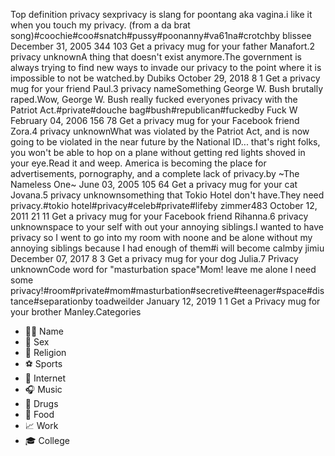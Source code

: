 Top definition privacy sexprivacy is slang for poontang aka vagina.i like it when you touch my privacy. (from a da brat song)#coochie#coo#snatch#pussy#poonanny#va61na#crotchby blissee December 31, 2005 344 103 Get a privacy mug for your father Manafort.2 privacy unknownA thing that doesn't exist anymore.The government is always trying to find new ways to invade our privacy to the point where it is impossible to not be watched.by Dubiks October 29, 2018 8 1 Get a privacy mug for your friend Paul.3 privacy nameSomething George W. Bush brutally raped.Wow, George W. Bush really fucked everyones privacy with the Patriot Act.#private#douche bag#bush#republican#fuckedby Fuck W February 04, 2006 156 78 Get a privacy mug for your Facebook friend Zora.4 privacy unknownWhat was violated by the Patriot Act, and is now going to be violated in the near future by the National ID... that's right folks, you won't be able to hop on a plane without getting red lights shoved in your eye.Read it and weep. America is becoming the place for advertisements, pornography, and a complete lack of privacy.by ~The Nameless One~ June 03, 2005 105 64 Get a privacy mug for your cat Jovana.5 privacy unknownsomething that Tokio Hotel don't have.They need privacy.#tokio hotel#privacy#celeb#private#lifeby zimmer483 October 12, 2011 21 11 Get a privacy mug for your Facebook friend Rihanna.6 privacy unknownspace to your self with out your annoying siblings.I wanted to have privacy so I went to go into my room with noone and be alone without my annoying siblings because I had enough of them#i will become calmby jimiu December 07, 2017 8 3 Get a privacy mug for your dog Julia.7 Privacy unknownCode word for "masturbation space"Mom! leave me alone I need some privacy!#room#private#mom#masturbation#secretive#teenager#space#distance#separationby toadweilder January 12, 2019 1 1 Get a Privacy mug for your brother Manley.Categories

*   🙋🏽 Name
*   🍆 Sex
*   🙏 Religion
*   ⚽️ Sports
*   💬 Internet
*   🎧 Music
*   🚬 Drugs
*   🍰 Food
*   📈 Work
*   🎓 College